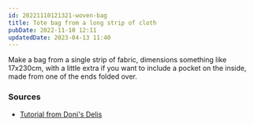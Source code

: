 ```yaml
---
id: 20221110121321-woven-bag
title: Tote bag from a long strip of cloth
pubDate: 2022-11-10 12:11
updatedDate: 2023-04-13 11:40
---
```


Make a bag from a single strip of fabric, dimensions something like 17x230cm, with a little extra if you want to include a pocket on the inside, made from one of the ends folded over.

### Sources

- [Tutorial from Doni's Delis](https://donisdelis.blogspot.com/2009/01/little-tutorial.html)
